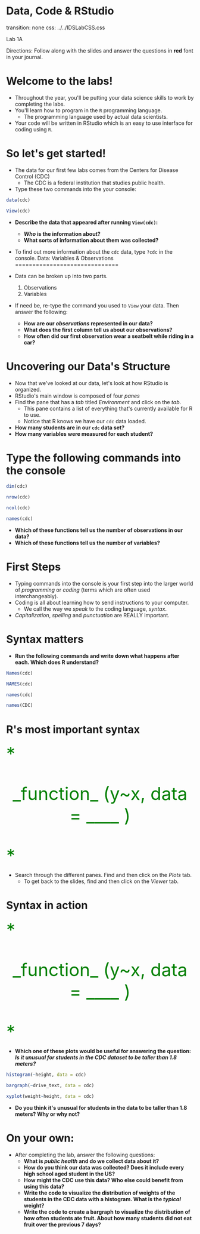Data, Code & RStudio
====================
transition: none
css: ../../IDSLabCSS.css

Lab 1A  

Directions: Follow along with the slides and answer the questions in **red** font in your journal.
 


Welcome to the labs!
===================

- Throughout the year, you'll be putting your data science skills to work by completing the labs.
- You'll learn how to program in the `R` programming language.
    - The programming language used by actual data scientists.
- Your code will be written in RStudio which is an easy to use interface for coding using `R`.
 

So let's get started!
=====================

- The data for our first few labs comes from the Centers for Disease Control (CDC)
    - The CDC is a federal institution that studies public health.
- Type these two commands into the your console:


```r
data(cdc)
```

```r
View(cdc)
```
  
- **Describe the data that appeared after running `View(cdc)`:** 
    - **_Who_ is the information about?**
    - **What sorts of information about them was collected?**

- To find out more information about the `cdc` data, type `?cdc` in the console.
Data: Variables & Observations
==============================

- Data can be broken up into two parts. 
    1. Observations
    2. Variables
- If need be, re-type the command you used to `View` your data. Then answer the following:
    - **How are our _observations_ represented in our data?**
    - **What does the first column tell us about our observations?**
    - **How often did our first observation wear a seatbelt while riding in a car?**

Uncovering our Data's Structure
===============================

- Now that we've looked at our data, let's look at how RStudio is organized.
- RStudio's main window is composed of four _panes_
- Find the pane that has a _tab_ titled _Environment_ and click on the _tab_.
    - This pane contains a list of everything that's currently available for R to use.
    - Notice that R knows we have our `cdc` data loaded.
- **How many students are in our `cdc` data set?**
- **How many variables were measured for each student?**

  
Type the following commands into the console
============================================


```r
dim(cdc)
```

```r
nrow(cdc)
```

```r
ncol(cdc)
```

```r
names(cdc)
```

- **Which of these functions tell us the number of observations in our data?**
- **Which of these functions tell us the number of variables?**

First Steps
=========================

- Typing commands into the console is your first step into the larger world of _programming_ or _coding_ (terms which are often used interchangeably).
- Coding is all about learning how to send instructions to your computer.
    - We call the way we _speak_ to the coding language, _syntax_.
- _Capitalization_, _spelling_ and _punctuation_ are REALLY important.

Syntax matters
==============

- **Run the following commands and write down what happens after each. Which does R understand?**


```r
Names(cdc)
```

```r
NAMES(cdc)
```

```r
names(cdc)
```

```r
names(CDC)
```



R's most important syntax
=========================

<font size="7" color="green">
*<p align='center'> _function_ (y~x, data = ____ ) </p>*
</font>

- Search through the different panes. Find and then click on the _Plots_ tab.
    - To get back to the slides, find and then click on the _Viewer_ tab.
    

Syntax in action
================

<font size="7" color="green">
*<p align='center'> _function_ (y~x, data = ____ ) </p>*
</font>

- **Which one of these plots would be useful for answering the question: _Is it unusual for students in the CDC dataset to be taller than 1.8 meters?_**


```r
histogram(~height, data = cdc)
```

```r
bargraph(~drive_text, data = cdc)
```

```r
xyplot(weight~height, data = cdc)
```

- **Do you think it's unusual for students in the data to be taller than 1.8 meters? Why or why not?**


On your own:
===========

- After completing the lab, answer the following questions:
    - **What is _public health_ and do we collect data about it?**
    - **How do you think our data was collected? Does it include every high school aged student in the US?**
    - **How might the CDC use this data? Who else could benefit from using this data?**
    - **Write the code to visualize the distribution of weights of the students in the CDC data with a histogram. What is the _typical_ weight?**
    - **Write the code to create a bargraph to visualize the distribution of how often students ate fruit. About how many students did not eat fruit over the previous 7 days?**
